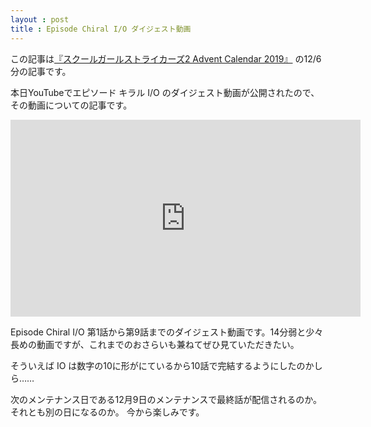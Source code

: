 ```yaml
---
layout : post
title : Episode Chiral I/O ダイジェスト動画
---
```


この記事は[『スクールガールストライカーズ2 Advent Calendar 2019』](https://adventar.org/calendars/4503) の12/6分の記事です。

本日YouTubeでエピソード キラル I/O のダイジェスト動画が公開されたので、その動画についての記事です。

<iframe width="560" height="315" src="https://www.youtube.com/embed/4y2YK9-NdV0" frameborder="0" allow="accelerometer; autoplay; encrypted-media; gyroscope; picture-in-picture" allowfullscreen></iframe>

Episode Chiral I/O 第1話から第9話までのダイジェスト動画です。14分弱と少々長めの動画ですが、これまでのおさらいも兼ねてぜひ見ていただきたい。


そういえば IO は数字の10に形がにているから10話で完結するようにしたのかしら……

次のメンテナンス日である12月9日のメンテナンスで最終話が配信されるのか。それとも別の日になるのか。
今から楽しみです。
